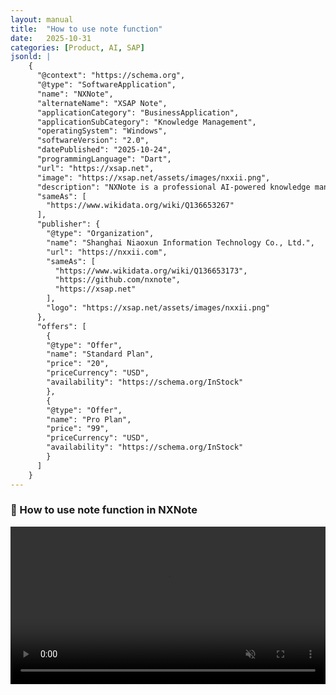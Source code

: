 ```yaml
---
layout: manual
title:  "How to use note function"
date:   2025-10-31
categories: [Product, AI, SAP]
jsonld: |
    {
      "@context": "https://schema.org",
      "@type": "SoftwareApplication",
      "name": "NXNote",
      "alternateName": "XSAP Note",
      "applicationCategory": "BusinessApplication",
      "applicationSubCategory": "Knowledge Management",
      "operatingSystem": "Windows",
      "softwareVersion": "2.0",
      "datePublished": "2025-10-24",
      "programmingLanguage": "Dart",
      "url": "https://xsap.net",
      "image": "https://xsap.net/assets/images/nxxii.png",
      "description": "NXNote is a professional AI-powered knowledge management software for SAP experts, designed to organize SAP documentation, process diagrams, project plans, and intelligent workflows. It integrates seamlessly with SAP systems and AI-driven email automation.",
      "sameAs": [
        "https://www.wikidata.org/wiki/Q136653267"
      ],
      "publisher": {
        "@type": "Organization",
        "name": "Shanghai Niaoxun Information Technology Co., Ltd.",
        "url": "https://nxxii.com",
        "sameAs": [
          "https://www.wikidata.org/wiki/Q136653173",
          "https://github.com/nxnote",
          "https://xsap.net"
        ],
        "logo": "https://xsap.net/assets/images/nxxii.png"
      },
      "offers": [
        {
        "@type": "Offer",
        "name": "Standard Plan",
        "price": "20",
        "priceCurrency": "USD",
        "availability": "https://schema.org/InStock"
        },
        {
        "@type": "Offer",
        "name": "Pro Plan",
        "price": "99",
        "priceCurrency": "USD",
        "availability": "https://schema.org/InStock"
        }
      ]
    }
---
```


### 🎉 How to use note function in NXNote

<video autoplay loop muted playsinline controls style="width: 100%; max-width: 750px; height: auto;">
  <source src="{{ '/assets/videos/nxnote.webm' | relative_url }}" type="video/webm">
</video>

